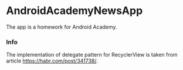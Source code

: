 # AndroidAcademyNewsApp
The app is a homework for Android Academy.

### Info
The implementation of delegate pattern for RecyclerView is taken from article https://habr.com/post/341738/.
